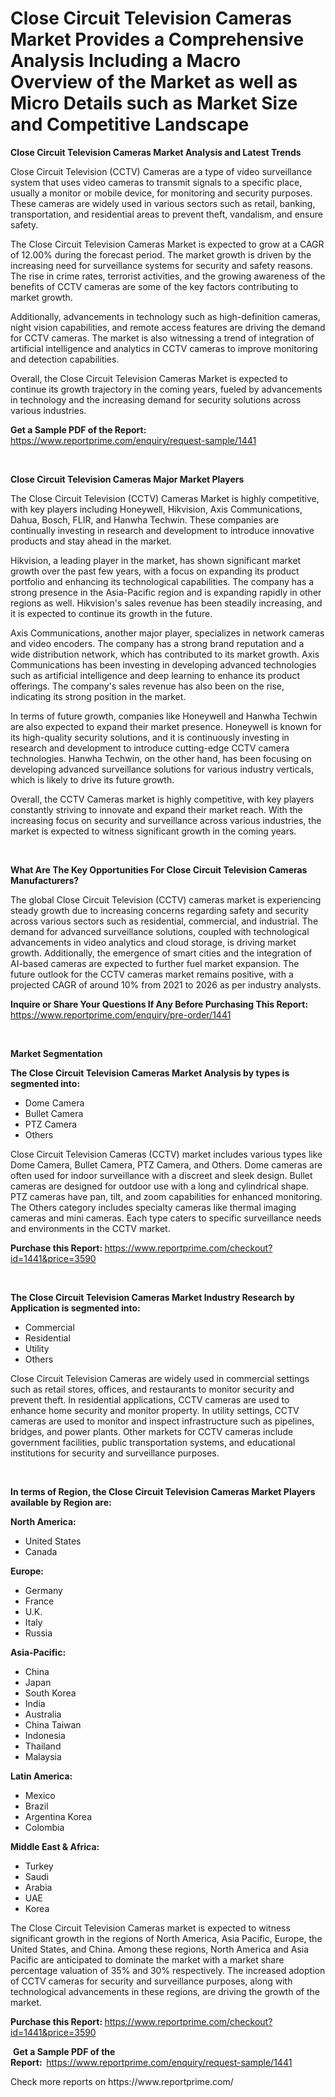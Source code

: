 <p><h1>Close Circuit Television Cameras Market Provides a Comprehensive Analysis Including a Macro Overview of the Market as well as Micro Details such as Market Size and Competitive Landscape</h1></p><p><strong>Close Circuit Television Cameras Market Analysis and Latest Trends</strong></p>
<p><p>Close Circuit Television (CCTV) Cameras are a type of video surveillance system that uses video cameras to transmit signals to a specific place, usually a monitor or mobile device, for monitoring and security purposes. These cameras are widely used in various sectors such as retail, banking, transportation, and residential areas to prevent theft, vandalism, and ensure safety.</p><p>The Close Circuit Television Cameras Market is expected to grow at a CAGR of 12.00% during the forecast period. The market growth is driven by the increasing need for surveillance systems for security and safety reasons. The rise in crime rates, terrorist activities, and the growing awareness of the benefits of CCTV cameras are some of the key factors contributing to market growth.</p><p>Additionally, advancements in technology such as high-definition cameras, night vision capabilities, and remote access features are driving the demand for CCTV cameras. The market is also witnessing a trend of integration of artificial intelligence and analytics in CCTV cameras to improve monitoring and detection capabilities.</p><p>Overall, the Close Circuit Television Cameras Market is expected to continue its growth trajectory in the coming years, fueled by advancements in technology and the increasing demand for security solutions across various industries.</p></p>
<p><strong>Get a Sample PDF of the Report:&nbsp;</strong> <a href="https://www.reportprime.com/enquiry/request-sample/1441">https://www.reportprime.com/enquiry/request-sample/1441</a></p>
<p>&nbsp;</p>
<p><strong>Close Circuit Television Cameras Major Market Players</strong></p>
<p><p>The Close Circuit Television (CCTV) Cameras Market is highly competitive, with key players including Honeywell, Hikvision, Axis Communications, Dahua, Bosch, FLIR, and Hanwha Techwin. These companies are continually investing in research and development to introduce innovative products and stay ahead in the market. </p><p>Hikvision, a leading player in the market, has shown significant market growth over the past few years, with a focus on expanding its product portfolio and enhancing its technological capabilities. The company has a strong presence in the Asia-Pacific region and is expanding rapidly in other regions as well. Hikvision's sales revenue has been steadily increasing, and it is expected to continue its growth in the future.</p><p>Axis Communications, another major player, specializes in network cameras and video encoders. The company has a strong brand reputation and a wide distribution network, which has contributed to its market growth. Axis Communications has been investing in developing advanced technologies such as artificial intelligence and deep learning to enhance its product offerings. The company's sales revenue has also been on the rise, indicating its strong position in the market.</p><p>In terms of future growth, companies like Honeywell and Hanwha Techwin are also expected to expand their market presence. Honeywell is known for its high-quality security solutions, and it is continuously investing in research and development to introduce cutting-edge CCTV camera technologies. Hanwha Techwin, on the other hand, has been focusing on developing advanced surveillance solutions for various industry verticals, which is likely to drive its future growth.</p><p>Overall, the CCTV Cameras market is highly competitive, with key players constantly striving to innovate and expand their market reach. With the increasing focus on security and surveillance across various industries, the market is expected to witness significant growth in the coming years.</p></p>
<p>&nbsp;</p>
<p><strong>What Are The Key Opportunities For Close Circuit Television Cameras Manufacturers?</strong></p>
<p><p>The global Close Circuit Television (CCTV) cameras market is experiencing steady growth due to increasing concerns regarding safety and security across various sectors such as residential, commercial, and industrial. The demand for advanced surveillance solutions, coupled with technological advancements in video analytics and cloud storage, is driving market growth. Additionally, the emergence of smart cities and the integration of AI-based cameras are expected to further fuel market expansion. The future outlook for the CCTV cameras market remains positive, with a projected CAGR of around 10% from 2021 to 2026 as per industry analysts.</p></p>
<p><strong>Inquire or Share Your Questions If Any Before Purchasing This Report:</strong> <a href="https://www.reportprime.com/enquiry/pre-order/1441">https://www.reportprime.com/enquiry/pre-order/1441</a></p>
<p>&nbsp;</p>
<p><strong>Market Segmentation</strong></p>
<p><strong>The Close Circuit Television Cameras Market Analysis by types is segmented into:</strong></p>
<p><ul><li>Dome Camera</li><li>Bullet Camera</li><li>PTZ Camera</li><li>Others</li></ul></p>
<p><p>Close Circuit Television Cameras (CCTV) market includes various types like Dome Camera, Bullet Camera, PTZ Camera, and Others. Dome cameras are often used for indoor surveillance with a discreet and sleek design. Bullet cameras are designed for outdoor use with a long and cylindrical shape. PTZ cameras have pan, tilt, and zoom capabilities for enhanced monitoring. The Others category includes specialty cameras like thermal imaging cameras and mini cameras. Each type caters to specific surveillance needs and environments in the CCTV market.</p></p>
<p><strong>Purchase this Report:&nbsp;</strong><a href="https://www.reportprime.com/checkout?id=1441&price=3590">https://www.reportprime.com/checkout?id=1441&price=3590</a></p>
<p>&nbsp;</p>
<p><strong>The Close Circuit Television Cameras Market Industry Research by Application is segmented into:</strong></p>
<p><ul><li>Commercial</li><li>Residential</li><li>Utility</li><li>Others</li></ul></p>
<p><p>Close Circuit Television Cameras are widely used in commercial settings such as retail stores, offices, and restaurants to monitor security and prevent theft. In residential applications, CCTV cameras are used to enhance home security and monitor property. In utility settings, CCTV cameras are used to monitor and inspect infrastructure such as pipelines, bridges, and power plants. Other markets for CCTV cameras include government facilities, public transportation systems, and educational institutions for security and surveillance purposes.</p></p>
<p>&nbsp;</p>
<p><strong>In terms of Region, the Close Circuit Television Cameras Market Players available by Region are:</strong></p>
<p>
    <p> <strong> North America: </strong>
        <ul>
            <li>United States</li>
            <li>Canada</li>
        </ul>
        </p> 
    <p> <strong> Europe: </strong>
        <ul>
            <li>Germany</li>
            <li>France</li>
            <li>U.K.</li>
            <li>Italy</li>
            <li>Russia</li>
        </ul>
        </p> 
    <p> <strong> Asia-Pacific: </strong>
        <ul>
            <li>China</li>
            <li>Japan</li>
            <li>South Korea</li>
            <li>India</li>
            <li>Australia</li>
            <li>China Taiwan</li>
            <li>Indonesia</li>
            <li>Thailand</li>
            <li>Malaysia</li>
        </ul>
        </p> 
    <p> <strong> Latin America: </strong>
        <ul>
            <li>Mexico</li>
            <li>Brazil</li>
            <li>Argentina Korea</li>
            <li>Colombia</li>
        </ul>
        </p> 
    <p> <strong> Middle East & Africa: </strong>
        <ul>
            <li>Turkey</li>
            <li>Saudi</li>
            <li>Arabia</li>
            <li>UAE</li>
            <li>Korea</li>
        </ul>
    </p>
    </p>
<p><p>The Close Circuit Television Cameras market is expected to witness significant growth in the regions of North America, Asia Pacific, Europe, the United States, and China. Among these regions, North America and Asia Pacific are anticipated to dominate the market with a market share percentage valuation of 35% and 30% respectively. The increased adoption of CCTV cameras for security and surveillance purposes, along with technological advancements in these regions, are driving the growth of the market.</p></p>
<p><strong>Purchase this Report: </strong><a href="https://www.reportprime.com/checkout?id=1441&price=3590">https://www.reportprime.com/checkout?id=1441&price=3590</a></p>
<p>&nbsp;<strong>Get a Sample PDF of the Report:&nbsp;&nbsp;</strong><a href="https://www.reportprime.com/enquiry/request-sample/1441">https://www.reportprime.com/enquiry/request-sample/1441</a></p>
<p><strong></strong></p>
<p>Check more reports on https://www.reportprime.com/</p>